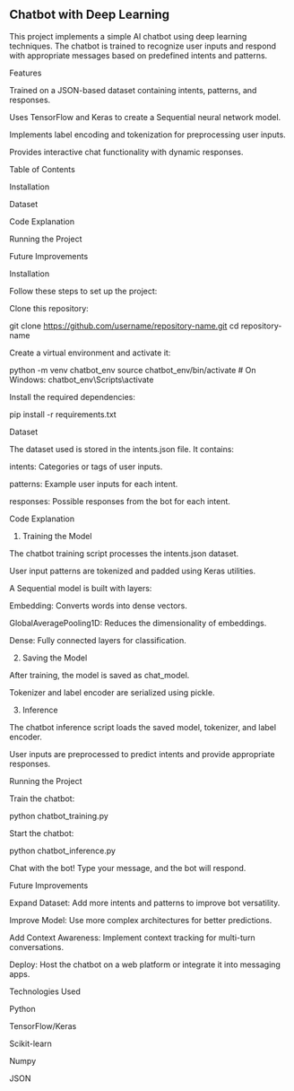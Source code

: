 ## Chatbot with Deep Learning

This project implements a simple AI chatbot using deep learning techniques. The chatbot is trained to recognize user inputs and respond with appropriate messages based on predefined intents and patterns.

Features

Trained on a JSON-based dataset containing intents, patterns, and responses.

Uses TensorFlow and Keras to create a Sequential neural network model.

Implements label encoding and tokenization for preprocessing user inputs.

Provides interactive chat functionality with dynamic responses.

Table of Contents

Installation

Dataset

Code Explanation

Running the Project

Future Improvements

Installation

Follow these steps to set up the project:

Clone this repository:

git clone https://github.com/username/repository-name.git
cd repository-name

Create a virtual environment and activate it:

python -m venv chatbot_env
source chatbot_env/bin/activate  # On Windows: chatbot_env\Scripts\activate

Install the required dependencies:

pip install -r requirements.txt

Dataset

The dataset used is stored in the intents.json file. It contains:

intents: Categories or tags of user inputs.

patterns: Example user inputs for each intent.

responses: Possible responses from the bot for each intent.

Code Explanation

1. Training the Model

The chatbot training script processes the intents.json dataset.

User input patterns are tokenized and padded using Keras utilities.

A Sequential model is built with layers:

Embedding: Converts words into dense vectors.

GlobalAveragePooling1D: Reduces the dimensionality of embeddings.

Dense: Fully connected layers for classification.

2. Saving the Model

After training, the model is saved as chat_model.

Tokenizer and label encoder are serialized using pickle.

3. Inference

The chatbot inference script loads the saved model, tokenizer, and label encoder.

User inputs are preprocessed to predict intents and provide appropriate responses.

Running the Project

Train the chatbot:

python chatbot_training.py

Start the chatbot:

python chatbot_inference.py

Chat with the bot! Type your message, and the bot will respond.

Future Improvements

Expand Dataset: Add more intents and patterns to improve bot versatility.

Improve Model: Use more complex architectures for better predictions.

Add Context Awareness: Implement context tracking for multi-turn conversations.

Deploy: Host the chatbot on a web platform or integrate it into messaging apps.

Technologies Used

Python

TensorFlow/Keras

Scikit-learn

Numpy

JSON
